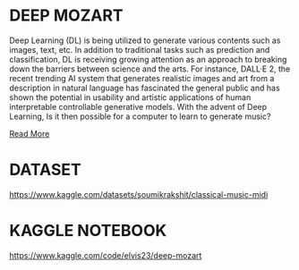 # DEEP MOZART
Deep Learning (DL) is being utilized to generate various contents such as images, text, etc. In addition to traditional tasks such as prediction and classification, DL is receiving growing attention as an approach to breaking down the barriers between science and the arts. For instance, DALL·E 2, the recent trending AI system that generates realistic images and art from a description in natural language has fascinated the general public and has shown the potential in usability and artistic applications of human interpretable controllable generative models. With the advent of Deep Learning, Is it then possible for a computer to learn to generate music?

[Read More](https://github.com/avocadopelvis/deep-mozart/blob/main/paper.pdf)

# DATASET
https://www.kaggle.com/datasets/soumikrakshit/classical-music-midi

# KAGGLE NOTEBOOK
https://www.kaggle.com/code/elvis23/deep-mozart
